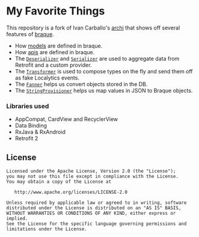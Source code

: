 # My Favorite Things
This repository is a fork of Ivan Carballo's [archi][1] that shows off several features of [braque][2].

* How [models][3] are defined in braque.
* How [apis][4] are defined in braque.
* The [`Deserializer`](/app/src/main/java/com/jongla/favoritethings/viewmodel/browse/BrowseFavoritesViewModel.java#L68-L92)
and [`Serializer`](/app/src/main/java/com/jongla/favoritethings/viewmodel/browse/BrowseThingViewModel.java#L86-L115) are used to aggregate data from Retrofit and a custom provider.
* The [`Transformer`](/app/src/main/java/com/jongla/favoritethings/viewmodel/ItemFavoriteThingViewModel.java#L73-L87) is used to compose types on the fly and send them off as fake Localytics events.
* The [`Fanner`](/app/src/main/java/com/jongla/favoritethings/Utils.java#L99-L119) helps us convert objects stored in the DB.
* The [`StringProvisioner`](/app/src/main/java/com/jongla/favoritethings/converter/BraqueConverterFactory.java#L34-L63) helps us map values in JSON to Braque objects.

### Libraries used 
* AppCompat, CardView and RecyclerView
* Data Binding
* RxJava & RxAndroid
* Retrofit 2

## License

```
Licensed under the Apache License, Version 2.0 (the "License");
you may not use this file except in compliance with the License.
You may obtain a copy of the License at

   http://www.apache.org/licenses/LICENSE-2.0

Unless required by applicable law or agreed to in writing, software
distributed under the License is distributed on an "AS IS" BASIS,
WITHOUT WARRANTIES OR CONDITIONS OF ANY KIND, either express or implied.
See the License for the specific language governing permissions and
limitations under the License.
```
[1]: https://github.com/ivacf/archi
[2]: https://github.com/jongla/braque
[3]: https://github.com/mikesol/favorite-things/tree/master/app/src/main/java/com/jongla/favoritethings/model/favoritething
[4]: https://github.com/mikesol/favorite-things/tree/master/app/src/main/java/com/jongla/favoritethings/api

